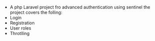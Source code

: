 - A php Laravel project fro advanced authentication using sentinel
the project covers the folling:
- Login
- Registration
- User roles
- Throtlling
